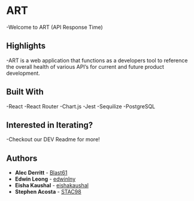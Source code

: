 <img src="" style="display: block; margin: 10px auto 30px;">

# ART
-Welcome to ART (API Response Time)

## Highlights 
-ART is a web application that functions as a developers tool to reference the overall health of various API’s for current and future product development. 

## Built With
-React
-React Router
-Chart.js
-Jest
-Sequilize
-PostgreSQL

## Interested in Iterating?
-Checkout our DEV Readme for more!

## Authors
- **Alec Derritt** - [Blast61](https://github.com/Blast61)
- **Edwin Leong** - [edwinlny](https://github.com/edwinlny)
- **Eisha Kaushal** - [eishakaushal](https://github.com/eishakaushal)
- **Stephen Acosta** - [STAC98](https://github.com/STAC98)
